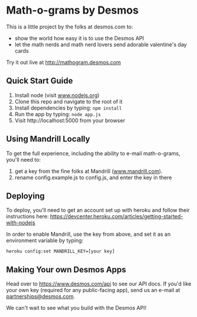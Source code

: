 Math-o-grams by Desmos
======================

This is a little project by the folks at desmos.com to:
* show the world how easy it is to use the Desmos API
* let the math nerds and math nerd lovers send adorable valentine's day cards

Try it out live at http://mathogram.desmos.com

Quick Start Guide
-------

1. Install node (visit www.nodejs.org)
2. Clone this repo and navigate to the root of it
3. Install dependencies by typing: `npm install`
4. Run the app by typing: `node app.js`
5. Visit http://localhost:5000 from your browser

Using Mandrill Locally
--------------

To get the full experience, including the ability to e-mail math-o-grams, you'll need to:

1. get a key from the fine folks at Mandrill (www.mandrill.com).
2. rename config.example.js to config.js, and enter the key in there

Deploying
---------

To deploy, you'll need to get an account set up with heroku and follow their instructions here: https://devcenter.heroku.com/articles/getting-started-with-nodejs

In order to enable Mandrill, use the key from above, and set it as an environment variable by typing:
```
heroku config:set MANDRILL_KEY=[your key]
```

Making Your own Desmos Apps
---------
Head over to https://www.desmos.com/api to see our API docs. If you'd like your own key (required for any public-facing app), send us an e-mail at partnerships@desmos.com. 

We can't wait to see what you build with the Desmos API!
